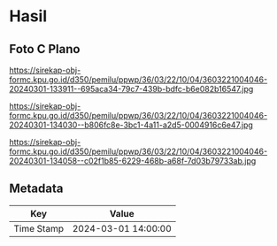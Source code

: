 # Hasil

## Foto C Plano

https://sirekap-obj-formc.kpu.go.id/d350/pemilu/ppwp/36/03/22/10/04/3603221004046-20240301-133911--695aca34-79c7-439b-bdfc-b6e082b16547.jpg

https://sirekap-obj-formc.kpu.go.id/d350/pemilu/ppwp/36/03/22/10/04/3603221004046-20240301-134030--b806fc8e-3bc1-4a11-a2d5-0004916c6e47.jpg

https://sirekap-obj-formc.kpu.go.id/d350/pemilu/ppwp/36/03/22/10/04/3603221004046-20240301-134058--c02f1b85-6229-468b-a68f-7d03b79733ab.jpg


## Metadata

| Key        | Value               |
| ---------- | ------------------- |
| Time Stamp | 2024-03-01 14:00:00 |



